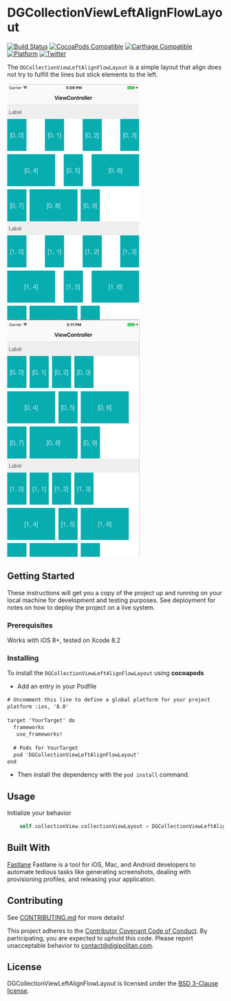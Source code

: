 DGCollectionViewLeftAlignFlowLayout
=================================

[![Build Status](https://travis-ci.org/Digipolitan/collection-view-left-align-flow-layout.svg?branch=master)](https://travis-ci.org/Digipolitan/collection-view-left-align-flow-layout)
[![CocoaPods Compatible](https://img.shields.io/cocoapods/v/DGCollectionViewLeftAlignFlowLayout.svg)](https://img.shields.io/cocoapods/v/DGCollectionViewLeftAlignFlowLayout.svg)
[![Carthage Compatible](https://img.shields.io/badge/Carthage-compatible-4BC51D.svg?style=flat)](https://github.com/Carthage/Carthage)
[![Platform](https://img.shields.io/cocoapods/p/DGCollectionViewLeftAlignFlowLayout.svg?style=flat)](http://cocoadocs.org/docsets/DGCollectionViewLeftAlignFlowLayout)
[![Twitter](https://img.shields.io/badge/twitter-@Digipolitan-blue.svg?style=flat)](http://twitter.com/Digipolitan)

The `DGCollectionViewLeftAlignFlowLayout` is a simple layout that align does not try to fulfill the lines but stick elements to the left.

![Original FlowLayout](https://github.com/Digipolitan/collection-view-left-align-flow-layout/blob/develop/Screenshots/flow-layout.png?raw=true "Original")
![Left Aligned](https://github.com/Digipolitan/collection-view-left-align-flow-layout/blob/develop/Screenshots/left-layout.png?raw=true "Left Aligned")



## Getting Started

These instructions will get you a copy of the project up and running on your local machine for development and testing purposes. See deployment for notes on how to deploy the project on a live system.

### Prerequisites

Works with iOS 8+, tested on Xcode 8.2

### Installing

To install the `DGCollectionViewLeftAlignFlowLayout` using **cocoapods**

- Add an entry in your Podfile  

```
# Uncomment this line to define a global platform for your project
platform :ios, '8.0'

target 'YourTarget' do
  frameworks
   use_frameworks!

  # Pods for YourTarget
  pod 'DGCollectionViewLeftAlignFlowLayout'
end
```

- Then install the dependency with the `pod install` command.

## Usage

Initialize your behavior

```swift
	self.collectionView.collectionViewLayout = DGCollectionViewLeftAlignFlowLayout()
```

## Built With

[Fastlane](https://fastlane.tools/)
Fastlane is a tool for iOS, Mac, and Android developers to automate tedious tasks like generating screenshots, dealing with provisioning profiles, and releasing your application.

## Contributing

See [CONTRIBUTING.md](CONTRIBUTING.md) for more details!

This project adheres to the [Contributor Covenant Code of Conduct](CODE_OF_CONDUCT.md).
By participating, you are expected to uphold this code. Please report
unacceptable behavior to [contact@digipolitan.com](mailto:contact@digipolitan.com).

## License

DGCollectionViewLeftAlignFlowLayout is licensed under the [BSD 3-Clause license](LICENSE).
